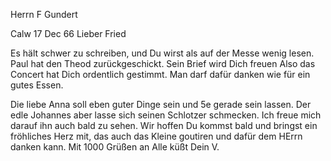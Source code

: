 Herrn F Gundert

 Calw 17 Dec 66
Lieber Fried

Es hält schwer zu schreiben, und Du wirst als auf der Messe wenig lesen. 
Paul hat den Theod zurückgeschickt. Sein Brief wird Dich freuen 
Also das Concert hat Dich ordentlich gestimmt. Man darf dafür danken wie für ein gutes Essen.

Die liebe Anna soll eben guter Dinge sein und 5e gerade sein lassen. Der edle Johannes aber lasse sich seinen Schlotzer schmecken. Ich freue mich darauf ihn auch bald zu sehen. Wir hoffen Du kommst bald und bringst ein fröhliches Herz mit, das auch das Kleine goutiren und dafür dem HErrn danken kann. Mit 1000 Grüßen an Alle küßt
 Dein V.
